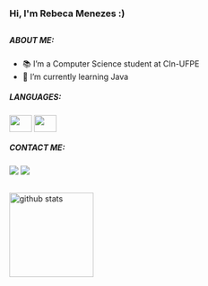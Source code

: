 ### Hi, I'm Rebeca Menezes :)

##

##### ABOUT ME:
- 📚 I’m a Computer Science student at CIn-UFPE
- 🌱 I’m currently learning Java

##### LANGUAGES:
<div style="display: inline_block">
  <img align="center" height="30" width="40" src="https://cdn.jsdelivr.net/gh/devicons/devicon/icons/python/python-original.svg"/>
  <img align="center" height="30" width="40" src="https://cdn.jsdelivr.net/gh/devicons/devicon/icons/cplusplus/cplusplus-original.svg"/>
</div>


##### CONTACT ME:
<a href = "mailto: rebeca.menez3s@gmail.com"><img src="https://img.shields.io/badge/-Gmail-%23EA4335?style=for-the-badge&logo=gmail&logoColor=white" target="_blank"></a>
<a href= "https://www.linkedin.com/in/rebeca-menezes-7a1828266/" target="_blank"><img loading="lazy" src="https://img.shields.io/badge/-LinkedIn-%230077B5?style=for-the-badge&logo=linkedin&logoColor=white" target="_blank"></a>

##
<div>
  <img  alt="github stats" height= "150rem" src="https://github-readme-stats.vercel.app/api?username=RebecaMenezess&show_icons=true&theme=graywhite&hide_border=true&count_private=true&include_all_commits=true"/>
</div>
